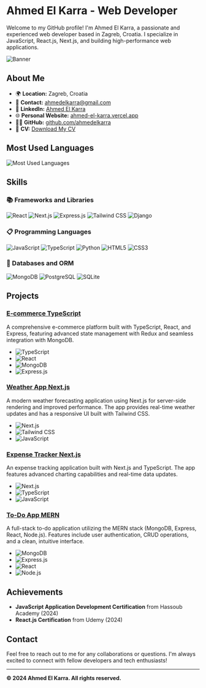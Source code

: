 # Ahmed El Karra - Web Developer

Welcome to my GitHub profile! I'm Ahmed El Karra, a passionate and experienced web developer based in Zagreb, Croatia. I specialize in JavaScript, React.js, Next.js, and building high-performance web applications.

![Banner](https://user-images.githubusercontent.com/27279740/164895446-7bcdb5b4-06dd-4763-aa96-80e0fbdf4667.png)

## About Me

- 🌍 **Location:** Zagreb, Croatia
- 📧 **Contact:** [ahmedelkarra@gmail.com](mailto:ahmedelkarra@gmail.com)
- 💼 **LinkedIn:** [Ahmed El Karra](https://www.linkedin.com/in/ahmed-el-karra-ab4629249)
- 🌐 **Personal Website:** [ahmed-el-karra.vercel.app](https://ahmed-el-karra-portfolio.vercel.app)
- 🧑‍💻 **GitHub:** [github.com/ahmedelkarra](https://github.com/ahmedelkarra)
- 📄 **CV:** [Download My CV](https://drive.google.com/file/d/1dFgQuwXPv0NYkszihCMhU75AFQiQ0ofT/view?usp=sharing)

## Most Used Languages

![Most Used Languages](https://github-readme-stats.vercel.app/api/top-langs/?username=ahmedelkarra&layout=compact&theme=default)

## Skills

### 📚 Frameworks and Libraries

![React](https://img.shields.io/badge/React.js-85%25-blue?style=flat&logo=react&logoColor=white)
![Next.js](https://img.shields.io/badge/Next.js-75%25-black?style=flat&logo=next.js&logoColor=white)
![Express.js](https://img.shields.io/badge/Express.js-70%25-blue?style=flat&logo=express&logoColor=white)
![Tailwind CSS](https://img.shields.io/badge/Tailwind%20CSS-90%25-blue?style=flat&logo=tailwindcss&logoColor=white)
![Django](https://img.shields.io/badge/Django-75%25-green?style=flat&logo=django&logoColor=white)

### 📋 Programming Languages

![JavaScript](https://img.shields.io/badge/JavaScript-90%25-yellow?style=flat&logo=javascript&logoColor=white)
![TypeScript](https://img.shields.io/badge/TypeScript-80%25-blue?style=flat&logo=typescript&logoColor=white)
![Python](https://img.shields.io/badge/Python-75%25-blue?style=flat&logo=python&logoColor=white)
![HTML5](https://img.shields.io/badge/HTML5-85%25-orange?style=flat&logo=html5&logoColor=white)
![CSS3](https://img.shields.io/badge/CSS3-90%25-blue?style=flat&logo=css3&logoColor=white)

### 💾 Databases and ORM

![MongoDB](https://img.shields.io/badge/MongoDB-80%25-green?style=flat&logo=mongodb&logoColor=white)
![PostgreSQL](https://img.shields.io/badge/PostgreSQL-70%25-blue?style=flat&logo=postgresql&logoColor=white)
![SQLite](https://img.shields.io/badge/SQLite-70%25-blue?style=flat&logo=sqlite&logoColor=white)

## Projects

### [E-commerce TypeScript](https://github.com/username/e-commerce-typescript)
A comprehensive e-commerce platform built with TypeScript, React, and Express, featuring advanced state management with Redux and seamless integration with MongoDB.
- ![TypeScript](https://img.shields.io/badge/-TypeScript-blue?style=flat&logo=typescript&logoColor=white)
- ![React](https://img.shields.io/badge/-React.js-blue?style=flat&logo=react&logoColor=white)
- ![MongoDB](https://img.shields.io/badge/-MongoDB-green?style=flat&logo=mongodb&logoColor=white)
- ![Express.js](https://img.shields.io/badge/-Express.js-blue?style=flat&logo=express&logoColor=white)

### [Weather App Next.js](https://github.com/username/weather-app-next)
A modern weather forecasting application using Next.js for server-side rendering and improved performance. The app provides real-time weather updates and has a responsive UI built with Tailwind CSS.
- ![Next.js](https://img.shields.io/badge/-Next.js-black?style=flat&logo=next.js&logoColor=white)
- ![Tailwind CSS](https://img.shields.io/badge/-Tailwind%20CSS-blue?style=flat&logo=tailwindcss&logoColor=white)
- ![JavaScript](https://img.shields.io/badge/-JavaScript-yellow?style=flat&logo=javascript&logoColor=white)

### [Expense Tracker Next.js](https://github.com/username/expense-tracker-nextjs)
An expense tracking application built with Next.js and TypeScript. The app features advanced charting capabilities and real-time data updates.
- ![Next.js](https://img.shields.io/badge/-Next.js-black?style=flat&logo=next.js&logoColor=white)
- ![TypeScript](https://img.shields.io/badge/-TypeScript-blue?style=flat&logo=typescript&logoColor=white)
- ![JavaScript](https://img.shields.io/badge/-JavaScript-yellow?style=flat&logo=javascript&logoColor=white)

### [To-Do App MERN](https://github.com/username/to-do-app-mern)
A full-stack to-do application utilizing the MERN stack (MongoDB, Express, React, Node.js). Features include user authentication, CRUD operations, and a clean, intuitive interface.
- ![MongoDB](https://img.shields.io/badge/-MongoDB-green?style=flat&logo=mongodb&logoColor=white)
- ![Express.js](https://img.shields.io/badge/-Express.js-blue?style=flat&logo=express&logoColor=white)
- ![React](https://img.shields.io/badge/-React.js-blue?style=flat&logo=react&logoColor=white)
- ![Node.js](https://img.shields.io/badge/-Node.js-green?style=flat&logo=node.js&logoColor=white)


## Achievements

- **JavaScript Application Development Certification** from Hassoub Academy (2024)
- **React.js Certification** from Udemy (2024)

## Contact

Feel free to reach out to me for any collaborations or questions. I'm always excited to connect with fellow developers and tech enthusiasts!

---

**© 2024 Ahmed El Karra. All rights reserved.**
